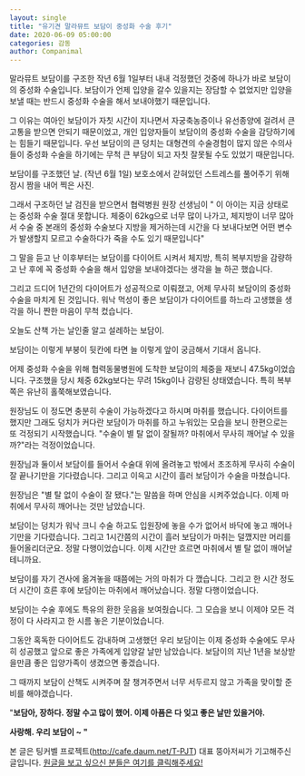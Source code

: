 ```yaml
---
layout: single
title: "유기견 말라뮤트 보담이 중성화 수술 후기"
date: 2020-06-09 05:00:00
categories: 감동
author: Companimal
---
```


말라뮤트 보담이를 구조한 작년 6월 1일부터 내내 걱정했던 것중에 하나가 바로 보담이의 중성화 수술입니다. 보담이가 언제 입양을 갈수 있을지는 장담할 수 없었지만 입양을 보낼 때는 반드시 중성화 수술을 해서 보내야했기 때문입니다.

그 이유는 여아인 보담이가 자칫 시간이 지나면서 자궁축농증이나 유선종양에 걸려서 큰 고통을 받으면 안되기 때문이었고, 개인 입양자들이 보담이의 중성화 수술을 감당하기에는 힘들기 때문입니다. 우선 보담이의 큰 덩치는 대형견의 수술경험이 많지 않은 수의사들이 중성화 수술을 하기에는 무척 큰 부담이 되고 자칫 잘못될 수도 있었기 때문입니다.

보담이를 구조했던 날. (작년 6월 1일) 보호소에서 갇혀있던 스트레스를 풀어주기 위해 잠시 짬을 내어 찍은 사진.

그래서 구조하던 날 검진을 받으면서 협력병원 원장 선생님이 " 이 아이는 지금 상태로는 중성화 수술 절대 못합니다. 체중이 62kg으로 너무 많이 나가고, 체지방이 너무 많아서 수술 중 본래의 중성화 수술보다 지방을 제거하는데 시간을 다 보내다보면 어떤 변수가 발생할지 모르고 수술하다가 죽을 수도 있기 때문입니다"

그 말을 듣고 난 이후부터는 보담이를 다이어트 시켜서 체지방, 특히 복부지방을 감량하고 난 후에 꼭 중성화 수술을 해서 입양을 보내야겠다는 생각을 늘 하곤 했습니다.

그리고 드디어 1년간의 다이어트가 성공적으로 이뤄졌고, 어제 무사히 보담이의 중성화 수술을 마치게 된 것입니다. 워낙 먹성이 좋은 보담이가 다이어트를 하느라 고생했을 생각을 하니 짠한 마음이 무척 컸습니다.

오늘도 산책 가는 날인줄 알고 설레하는 보담이.

보담이는 이렇게 부붕이 뒷칸에 타면 늘 이렇게 앞이 궁금해서 기대서 옵니다.

어제 중성화 수술을 위해 협력동물병원에 도착한 보담이의 체중을 재보니 47.5kg이었습니다. 구조했을 당시 체중 62kg보다는 무려 15kg이나 감량된 상태였습니다. 특히 복부쪽은 유난히 홀쭉해보였습니다.

원장님도 이 정도면 충분히 수술이 가능하겠다고 하시며 마취를 했습니다. 다이어트를 했지만 그래도 덩치가 커다란 보담이가 마취를 하고 누워있는 모습을 보니 한편으로는 또 걱정되기 시작했습니다. "수술이 별 탈 없이 잘될까? 마취에서 무사히 깨어날 수 있을까?"라는 걱정이었습니다.

원장님과 둘이서 보담이를 들어서 수술대 위에 올려놓고 밖에서 초조하게 무사히 수술이 잘 끝나기만을 기다렸습니다. 그리고 이윽고 시간이 흘러 보담이가 수술을 마쳤습니다.

원장님은 "별 탈 없이 수술이 잘 됐다."는 말씀을 하며 안심을 시켜주었습니다. 이제 마취에서 무사히 깨어나는 것만 남았습니다.

보담이는 덩치가 워낙 크니 수술 하고도 입원장에 놓을 수가 없어서 바닥에 놓고 깨어나기만을 기다렸습니다. 그리고 1시간쯤의 시간이 흘러 보담이가 마취는 덜깼지만 머리를 들어올리더군요. 정말 다행이었습니다. 이제 시간만 흐르면 마취에서 별 탈 없이 깨어날테니까요.

보담이를 자기 견사에 옮겨놓을 때쯤에는 거의 마취가 다 깼습니다. 그리고 한 시간 정도 더 시간이 흐른 후에 보담이는 마취에서 깨어났습니다. 정말 다행이었습니다.

보담이는 수술 후에도 특유의 환한 웃음을 보여줬습니다. 그 모습을 보니 이제야 모든 걱정이 다 사라지고 한 시름 놓은 기분이었습니다.

그동안 혹독한 다이어트도 감내하며 고생했던 우리 보담이는 이제 중성화 수술에도 무사히 성공했고 앞으로 좋은 가족에게 입양갈 날만 남았습니다. 보담이의 지난 1년을 보상받을만큼 좋은 입양가족이 생겼으면 좋겠습니다.

그 때까지 보담이 산책도 시켜주며 잘 챙겨주면서 너무 서두르지 않고 가족을 맞이할 준비를 해야겠습니다.

"**보담아, 장하다. 정말 수고 많이 했어. 이제 아픔은 다 잊고 좋은 날만 있을거야.**

**사랑해. 우리 보담이 ~ "**

본 글은 팅커벨 프로젝트(http://cafe.daum.net/T-PJT) 대표 뚱아저씨가 기고해주신 글입니다. [원글을 보고 싶으신 분들은 여기를 클릭해주세요!](http://blog.naver.com/tinkerbell-project/221989424749)
